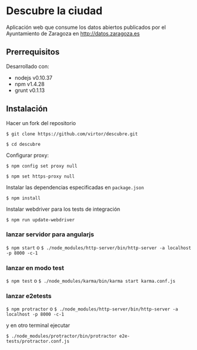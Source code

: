 # Descubre la ciudad
Aplicación web que consume los datos abiertos publicados por el Ayuntamiento de Zaragoza en http://datos.zaragoza.es

## Prerrequisitos
Desarrollado con:
* nodejs v0.10.37
* npm v1.4.28
* grunt v0.1.13

## Instalación
Hacer un fork del repositorio

`$ git clone https://github.com/virtor/descubre.git`

`$ cd descubre`

Configurar proxy:

`$ npm config set proxy null`

`$ npm set https-proxy null`

Instalar las dependencias especificadas en `package.json`

`$ npm install`

Instalar webdriver para los tests de integración

`$ npm run update-webdriver`

### lanzar servidor para angularjs 

`$ npm start` o `$ ./node_modules/http-server/bin/http-server -a localhost -p 8000 -c-1`


### lanzar en modo test 

`$ npm test` o `$ ./node_modules/karma/bin/karma start karma.conf.js`

### lanzar e2etests

`$ npm protractor` o `$ ./node_modules/http-server/bin/http-server -a localhost -p 8000 -c-1`

y en otro terminal ejecutar

`$ ./node_modules/protractor/bin/protractor e2e-tests/protractor.conf.js`

